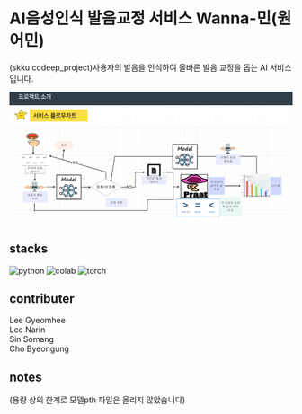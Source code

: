 # AI음성인식 발음교정 서비스 Wanna-민(원어민)
(skku codeep_project)사용자의 발음을 인식하여 올바른 발음 교정을 돕는 AI 서비스입니다.


![대체 텍스트](./image/캡처.PNG)


## stacks
![python](https://img.shields.io/badge/Python-3776AB?style=for-the-badge&logo=python&logoColor=white)
![colab](https://img.shields.io/badge/GoogleColab-F9AB00?style=for-the-badge&logo=GoogleColab&logoColor=white)
![torch](https://img.shields.io/badge/Pytorch-EE4C2C?style=for-the-badge&logo=Pytorch&logoColor=white)

## contributer
Lee Gyeomhee   
Lee Narin  
Sin Somang  
Cho Byeongung

## notes
(용량 상의 한계로 모델pth 파일은 올리지 않았습니다)
